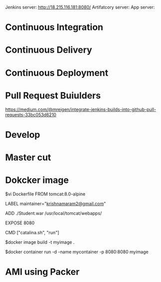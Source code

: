 Jenkins server: http://18.215.116.181:8080/
Artifatcory server:
App server: 


Continuous Integration
=====================








Continuous Delivery
======================









Continuous Deployment
==========================





Pull Request Buiulders
==========================
https://medium.com/@mreigen/integrate-jenkins-builds-into-github-pull-requests-33bc053d6210



Develop 
===============


Master cut
===================




Dokcker image
=====================
$vi Dockerfile
FROM tomcat:8.0-alpine

LABEL maintainer="krishnamaram2@gmail.com"

ADD ./Student.war /usr/local/tomcat/webapps/

EXPOSE 8080

CMD ["catalina.sh", "run"]

$docker image build -t myimage .

$docker container  run -d -name mycontainer  -p 8080:8080 myimage


AMI using Packer
==================
